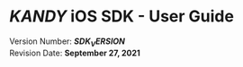 # $KANDY$ iOS SDK - User Guide
Version Number: **$SDK_VERSION$**
<br>
Revision Date: **September 27, 2021**
